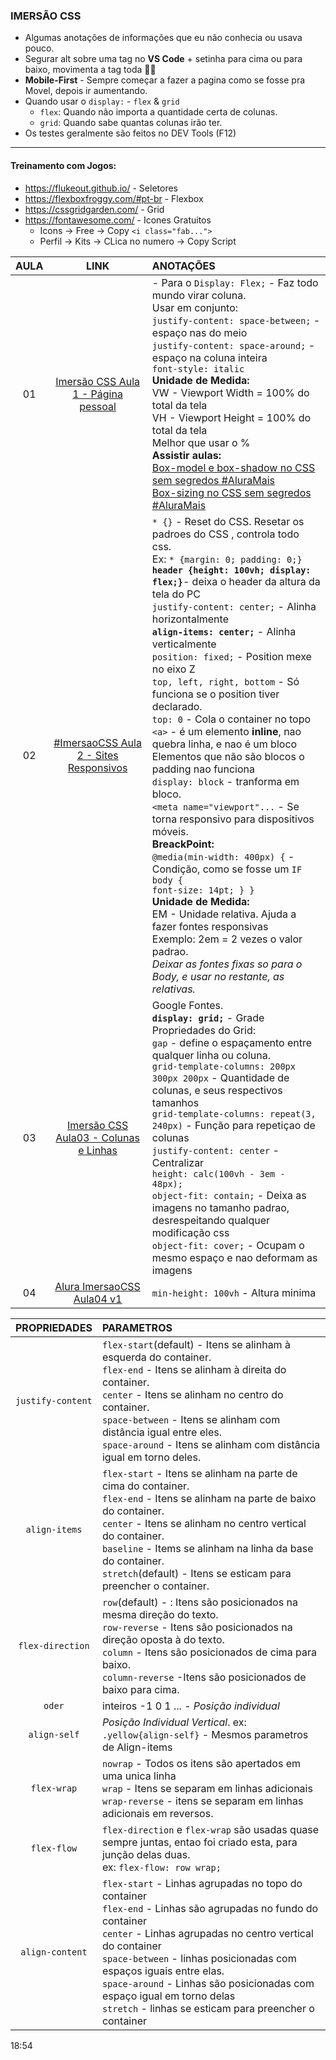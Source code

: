 ### IMERSÃO CSS
* Algumas anotações de informações que eu não conhecia ou usava pouco.
* Segurar alt sobre uma tag no **VS Code** + setinha para cima ou para baixo, movimenta a tag toda :exploding_head::scream:
* **Mobile-First** - Sempre começar a fazer a pagina como se fosse pra Movel, depois ir aumentando.
* Quando usar o `display:` - `flex` & `grid`
   * `flex`: Quando não importa a quantidade certa de colunas.
   * `grid`: Quando sabe quantas colunas irão ter.
* Os testes geralmente são feitos no DEV Tools (F12)
---
#### Treinamento com Jogos:
* https://flukeout.github.io/ - Seletores
* https://flexboxfroggy.com/#pt-br - Flexbox
* https://cssgridgarden.com/ - Grid
* https://fontawesome.com/ - Icones Gratuitos
   * Icons -> Free -> Copy `<i class="fab...">`
   * Perfil -> Kits -> CLica no numero -> Copy Script


AULA | LINK | ANOTAÇÕES
:---:|:---:|:---
01 | [Imersão CSS Aula 1 - Página pessoal](https://www.youtube.com/watch?time_continue=467&v=jf_JVto07qg&feature=emb_logo) | - Para o `Display: Flex;` - Faz todo mundo virar coluna.<br> Usar em conjunto: <br> `justify-content: space-between;` - espaço nas do meio <br> `justify-content: space-around;` - espaço na coluna inteira <br> `font-style: italic` <br> **Unidade de Medida:** <br> VW - Viewport Width = 100% do total da tela <br> VH - Viewport Height = 100% do total da tela <br> Melhor que usar o % <br> **Assistir aulas:** <br> [Box-model e box-shadow no CSS sem segredos #AluraMais](https://www.youtube.com/watch?v=pZrAG27KZSg) <br> [Box-sizing no CSS sem segredos #AluraMais](https://www.youtube.com/watch?v=Q33ojlocKc0)
02 | [#ImersaoCSS Aula 2 - Sites Responsivos](https://www.youtube.com/watch?time_continue=1&v=eGezltWKCbE&feature=emb_logo) | `* {}` - Reset do CSS. Resetar os padroes do CSS , controla todo css. <br> Ex: `* {margin: 0; padding: 0;}` <br> **`header {height: 100vh; display: flex;}`**- deixa o header da altura da tela do PC <br> `justify-content: center;` - Alinha horizontalmente <br> **`align-items: center;`** - Alinha verticalmente <br> `position: fixed;` - Position mexe no eixo Z <br> `top, left, right, bottom` - Só funciona se o position tiver declarado. <br> `top: 0` - Cola o container no topo <br> `<a>` - é um elemento **inline**, nao quebra linha, e nao é um bloco <br> Elementos que não são blocos o padding nao funciona <br> `display: block` - tranforma em bloco. <br> `<meta name="viewport"...` - Se torna responsivo para dispositivos móveis. <br> **BreackPoint:** <br> `@media(min-width: 400px) {` - Condição, como se fosse um `IF` <br> `body {` <br> `font-size: 14pt; } }` <br> **Unidade de Medida:** <br> EM - Unidade relativa. Ajuda a fazer fontes responsivas <br> Exemplo: 2em = 2 vezes o valor padrao. <br> _Deixar as fontes fixas so para o Body, e usar no restante, as relativas._
03 | [Imersão CSS Aula03 - Colunas e Linhas](https://www.youtube.com/watch?time_continue=3&v=mHC1k-18lQI&feature=emb_logo) | Google Fontes.<br> **`display: grid;`** - Grade <br> Propriedades do Grid: <br> `gap` - define o espaçamento entre qualquer linha ou coluna. <br> `grid-template-columns: 200px 300px 200px` - Quantidade de colunas, e seus respectivos tamanhos <br> `grid-template-columns: repeat(3, 240px)` - Função para repetiçao de colunas <br> `justify-content: center` - Centralizar <br> `height: calc(100vh - 3em - 48px);` <br> `object-fit: contain;` - Deixa as imagens no tamanho padrao, desrespeitando qualquer modificação css <br> `object-fit: cover;` - Ocupam o mesmo espaço e nao deformam as imagens
04 | [Alura ImersaoCSS Aula04 v1](https://www.youtube.com/watch?v=FQt4WK0U4pM&feature=emb_logo) | `min-height: 100vh` - Altura minima <br>

PROPRIEDADES | PARAMETROS
:---:|:---
`justify-content` | `flex-start`(default) -  Itens se alinham à esquerda do container. <br> `flex-end` - Itens se alinham à direita do container.<br> `center` - Itens se alinham no centro do container. <br> `space-between` -  Itens se alinham com distância igual entre eles. <br> `space-around` - Itens se alinham com distância igual em torno deles.
`align-items` | `flex-start` -  Itens se alinham na parte de cima do container. <br> `flex-end` -  Itens se alinham na parte de baixo do container. <br> `center` -  Itens se alinham no centro vertical do container.<br> `baseline` - Items se alinham na linha da base do container. <br> `stretch`(default) -  Itens se esticam para preencher o container.
`flex-direction` | `row`(default) - : Itens são posicionados na mesma direção do texto. <br> `row-reverse` - Itens são posicionados na direção oposta à do texto. <br> `column` -  Itens são posicionados de cima para baixo. <br> `column-reverse` -Itens são posicionados de baixo para cima.
`oder` | inteiros -1 0 1 ... - _Posição individual_
`align-self`| _Posição Individual Vertical_. ex: `.yellow{align-self}` - Mesmos parametros de Align-items
`flex-wrap` | `nowrap` - Todos os itens são apertados em uma unica linha <br> `wrap` - Itens se separam em linhas adicionais <br> `wrap-reverse` - itens se separam em linhas adicionais em reversos.
`flex-flow` | `flex-direction` e `flex-wrap` são usadas quase sempre juntas, entao foi criado esta, para junção delas duas. <br> ex: `flex-flow: row wrap;`
`align-content` | `flex-start` - Linhas agrupadas no topo do container <br> `flex-end` - Linhas são agrupadas no fundo do container  <br> `center` - Linhas agrupadas no centro vertical do container <br> `space-between` - linhas posicionadas com espaços iguais entre elas. <br> `space-around` - Linhas são posicionadas com espaço igual em torno delas <br> `stretch` - linhas se esticam para preencher o container

18:54
